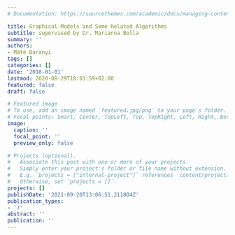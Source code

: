 ```yaml
---
# Documentation: https://sourcethemes.com/academic/docs/managing-content/

title: Graphical Models and Some Related Algorithms
subtitle: supervised by Dr. Marianna Bolla
summary: ''
authors:
- Máté Baranyi
tags: []
categories: []
date: '2018-01-01'
lastmod: 2020-08-29T18:03:59+02:00
featured: false
draft: false

# Featured image
# To use, add an image named `featured.jpg/png` to your page's folder.
# Focal points: Smart, Center, TopLeft, Top, TopRight, Left, Right, BottomLeft, Bottom, BottomRight.
image:
  caption: ''
  focal_point: ''
  preview_only: false

# Projects (optional).
#   Associate this post with one or more of your projects.
#   Simply enter your project's folder or file name without extension.
#   E.g. `projects = ["internal-project"]` references `content/project/deep-learning/index.md`.
#   Otherwise, set `projects = []`.
projects: []
publishDate: '2021-09-20T13:06:51.211804Z'
publication_types:
- '7'
abstract: ''
publication: ''
---
```

